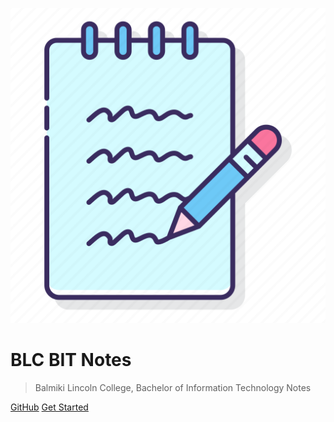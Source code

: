 ![logo](_media/favicon.png)

# BLC BIT Notes

> Balmiki Lincoln College, Bachelor of Information Technology Notes

[GitHub](https://github.com/blc-bit/notes)
[Get Started](index.html)

